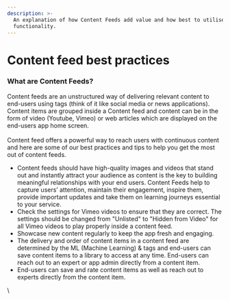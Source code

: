 ```yaml
---
description: >-
  An explanation of how Content Feeds add value and how best to utilise their
  functionality.
---
```


# Content feed best practices

### What are Content Feeds?&#x20;

Content feeds are an unstructured way of delivering relevant content to end-users using tags (think of it like social media or news applications). Content items are grouped inside a Content feed and content can be in the form of video (Youtube, Vimeo) or web articles which are displayed on the end-users app home screen. \
\
Content feed offers a powerful way to reach users with continuous content and here are some of our best practices and tips to help you get the most out of content feeds.

* Content feeds should have high-quality images and videos that stand out and instantly attract your audience as content is the key to building meaningful relationships with your end users. Content Feeds help to capture users’ attention, maintain their engagement, inspire them, provide important updates and take them on learning journeys essential to your service.&#x20;
* Check the settings for Vimeo videos to ensure that they are correct. The settings should be changed from "Unlisted" to "Hidden from Video" for all Vimeo videos to play properly inside a content feed.
* Showcase new content regularly to keep the app fresh and engaging.
* The delivery and order of content items in a content feed are determined by the ML (Machine Learning) & tags and end-users can save content items to a library to access at any time. End-users can reach out to an expert or app admin directly from a content item.
* End-users can save and rate content items as well as reach out to experts directly from the content item.

\

